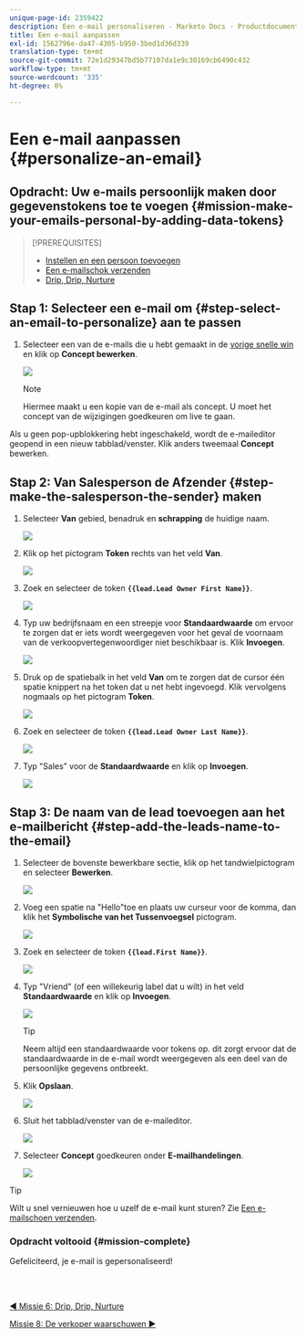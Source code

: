```yaml
---
unique-page-id: 2359422
description: Een e-mail personaliseren - Marketo Docs - Productdocumentatie
title: Een e-mail aanpassen
exl-id: 1562796e-da47-4305-b950-3bed1d36d339
translation-type: tm+mt
source-git-commit: 72e1d29347bd5b77107da1e9c30169cb6490c432
workflow-type: tm+mt
source-wordcount: '335'
ht-degree: 0%

---
```


# Een e-mail aanpassen {#personalize-an-email}

## Opdracht: Uw e-mails persoonlijk maken door gegevenstokens toe te voegen {#mission-make-your-emails-personal-by-adding-data-tokens}

>[!PREREQUISITES]
>
>* [Instellen en een persoon toevoegen](/help/marketo/getting-started/quick-wins/get-set-up-and-add-a-person.md)
>* [Een e-mailschok verzenden](/help/marketo/getting-started/quick-wins/send-an-email.md)
>* [Drip, Drip, Nurture](/help/marketo/getting-started/quick-wins/drip-drip-nurture.md)


## Stap 1: Selecteer een e-mail om {#step-select-an-email-to-personalize} aan te passen

1. Selecteer een van de e-mails die u hebt gemaakt in de [vorige snelle win](/help/marketo/getting-started/quick-wins/drip-drip-nurture.md) en klik op **Concept bewerken**.

   ![](assets/one-4.png)

   >[!NOTE]
   >
   >Hiermee maakt u een kopie van de e-mail als concept. U moet het concept van de wijzigingen goedkeuren om live te gaan.

Als u geen pop-upblokkering hebt ingeschakeld, wordt de e-maileditor geopend in een nieuw tabblad/venster. Klik anders tweemaal **Concept** bewerken.

## Stap 2: Van Salesperson de Afzender {#step-make-the-salesperson-the-sender} maken

1. Selecteer **Van** gebied, benadruk en **schrapping** de huidige naam.

   ![](assets/two-5.png)

1. Klik op het pictogram **Token** rechts van het veld **Van**.

   ![](assets/three-4.png)

1. Zoek en selecteer de token **`{{lead.Lead Owner First Name}}`**.

   ![](assets/four-3.png)

1. Typ uw bedrijfsnaam en een streepje voor **Standaardwaarde** om ervoor te zorgen dat er iets wordt weergegeven voor het geval de voornaam van de verkoopvertegenwoordiger niet beschikbaar is. Klik **Invoegen**.

   ![](assets/five-4.png)

1. Druk op de spatiebalk in het veld **Van** om te zorgen dat de cursor één spatie knippert na het token dat u net hebt ingevoegd. Klik vervolgens nogmaals op het pictogram **Token**.

   ![](assets/six-4.png)

1. Zoek en selecteer de token **`{{lead.Lead Owner Last Name}}`**.

   ![](assets/seven-5.png)

1. Typ &quot;Sales&quot; voor de **Standaardwaarde** en klik op **Invoegen**.

   ![](assets/eight-3.png)

## Stap 3: De naam van de lead toevoegen aan het e-mailbericht {#step-add-the-leads-name-to-the-email}

1. Selecteer de bovenste bewerkbare sectie, klik op het tandwielpictogram en selecteer **Bewerken**.

   ![](assets/nine-2.png)

1. Voeg een spatie na &quot;Hello&quot;toe en plaats uw curseur voor de komma, dan klik het **Symbolische van het Tussenvoegsel** pictogram.

   ![](assets/ten-4.png)

1. Zoek en selecteer de token **`{{lead.First Name}}`**.

   ![](assets/eleven-4.png)

1. Typ &quot;Vriend&quot; (of een willekeurig label dat u wilt) in het veld **Standaardwaarde** en klik op **Invoegen**.

   ![](assets/twelve-3.png)

   >[!TIP]
   >
   >Neem altijd een standaardwaarde voor tokens op. dit zorgt ervoor dat de standaardwaarde in de e-mail wordt weergegeven als een deel van de persoonlijke gegevens ontbreekt.

1. Klik **Opslaan**.

   ![](assets/thirteen-3.png)

1. Sluit het tabblad/venster van de e-maileditor.

   ![](assets/fourteen-3.png)

1. Selecteer **Concept** goedkeuren onder **E-mailhandelingen**.

   ![](assets/fifteen-3.png)

>[!TIP]
>
>Wilt u snel vernieuwen hoe u uzelf de e-mail kunt sturen? Zie [Een e-mailschoen verzenden](/help/marketo/getting-started/quick-wins/send-an-email.md).

### Opdracht voltooid {#mission-complete}

Gefeliciteerd, je e-mail is gepersonaliseerd!

<br> 

[◄ Missie 6: Drip, Drip, Nurture](/help/marketo/getting-started/quick-wins/drip-drip-nurture.md)

[Missie 8: De verkoper waarschuwen ►](/help/marketo/getting-started/quick-wins/alert-the-sales-rep.md)

